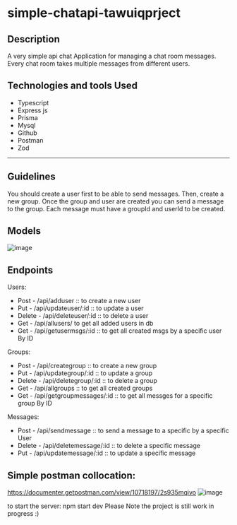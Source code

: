 # simple-chatapi-tawuiqprject


## Description

A very simple api chat Application for managing a chat room messages. Every chat room takes multiple messages from different users.



## Technologies and tools Used

- Typescript
- Express js
- Prisma
- Mysql
- Github
- Postman
- Zod


---
## Guidelines
You should create a user first to be able to send messages.
Then, create a new group. Once the group and user are created you can send a message to the group. Each message must have a groupId and userId to be created.

## Models

![image](https://user-images.githubusercontent.com/61372625/216359173-820ab2bd-f0be-4914-80da-292cf5582fa7.png)


## Endpoints
Users:
- Post - /api/adduser :: to create a new user
- Put - /api/updateuser/:id :: to update a user
- Delete - /api/deleteuser/:id :: to delete a user
- Get - /api/allusers/ to get all added users in db
- Get - /api/getusermsgs/:id :: to get all created msgs by a specific user By ID


Groups:
- Post - /api/creategroup :: to create a new group
- Put - /api/updategroup/:id :: to update a group
- Delete - /api/deletegroup/:id :: to delete a group
- Get - /api/allgroups :: to get all created groups
- Get - /api/getgroupmessages/:id :: to get all messges for a specific group By ID

Messages:
- Post - /api/sendmessage :: to send a message to a specific by a specific User 
- Delete - /api/deletemessage/:id :: to delete a specific message
- Put - /api/updatemessage/:id :: to update a specific message

## Simple postman collocation:
https://documenter.getpostman.com/view/10718197/2s935mqivo
![image](https://user-images.githubusercontent.com/61372625/216360095-3f7e4a8a-95a7-4214-96b8-13c0b8f7381c.png)



to start the server: npm start dev
Please Note the project is still work in progress :)
